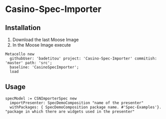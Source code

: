 # Casino-Spec-Importer

## Installation


1. Download the last Moose Image
2. In the Moose Image execute

```st
Metacello new
  githubUser: 'badetitou' project: 'Casino-Spec-Importer' commitish: 'master' path: 'src';
  baseline: 'CasinoSpecImporter';
  load
```

## Usage 

```st
specModel := CSNImporterSpec new
  importPresenter: SpecDemoComposition "name of the presenter"
  withPackages: { SpecDemoComposition package name. #'Spec-Examples'}. "package in which there are widgets used in the presenter"
```

